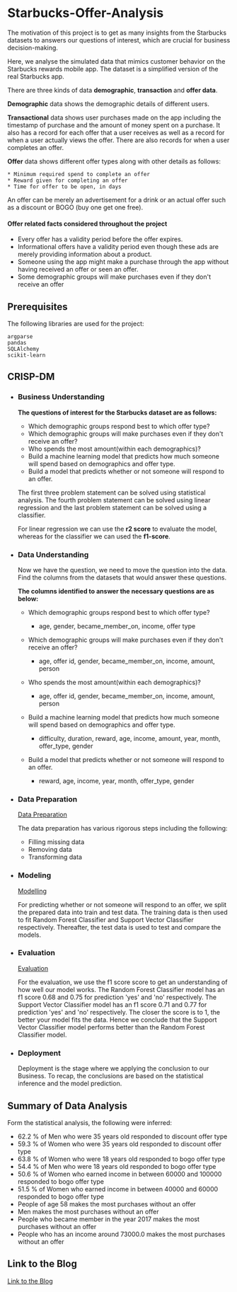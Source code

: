 # Starbucks-Offer-Analysis

The motivation of this project is to get as many insights from the Starbucks 
datasets to answers our questions of interest, which are crucial for 
business decision-making. 

Here, we analyse the simulated data that mimics customer behavior on the 
Starbucks rewards mobile app. The dataset is a simplified version 
of the real Starbucks app.

There are three kinds of data **demographic**, **transaction** and **offer data**. 

**Demographic** data shows the demographic details of different users.

**Transactional** data shows user purchases made on the app including the timestamp 
of purchase and the amount of money spent on a purchase. It also has a record 
for each offer that a user receives as well as a record for when a user actually 
views the offer. There are also records for when a user completes an offer. 

**Offer** data shows different offer types along with other details as follows:

    * Minimum required spend to complete an offer
    * Reward given for completing an offer
    * Time for offer to be open, in days

An offer can be merely an advertisement for a drink or an actual offer such 
as a discount or BOGO (buy one get one free).


#### Offer related facts considered throughout the project

* Every offer has a validity period before the offer expires.
* Informational offers have a validity period even though these ads 
are merely providing information about a product.
* Someone using the app might make a purchase through the app without 
having received an offer or seen an offer.
* Some demographic groups will make purchases even if they don't receive 
an offer
    

Prerequisites
-------------
The following libraries are used for the project:

    argparse
    pandas
    SQLAlchemy
    scikit-learn

## CRISP-DM

* ### Business Understanding

   **The questions of interest for the Starbucks dataset are as follows:**

    * Which demographic groups respond best to which offer type?
    * Which demographic groups will make purchases even if they don't receive an offer?
    * Who spends the most amount(within each demographics)?
    * Build a machine learning model that predicts how much someone will spend based on demographics and offer type.
    * Build a model that predicts whether or not someone will respond to an offer.

    The first three problem statement can be solved using statistical analysis.
    The fourth problem statement can be solved using linear regression and the last
    problem statement can be solved using a classifier.
    
    For linear regression we can use the **r2 score** to evaluate the model, 
    whereas for the classifier we can used the **f1-score**.

* ### Data Understanding

    Now we have the question, we need to move the question into the data. Find the columns from the datasets that would answer these questions.
    
    **The columns identified to answer the necessary questions are as below:**
  
    * Which demographic groups respond best to which offer type?
         -  age, gender, became_member_on, income, offer type
     
    * Which demographic groups will make purchases even if they don't receive an offer?
        -  age, offer id, gender, became_member_on, income, amount, person  
    
    * Who spends the most amount(within each demographics)?
        -  age, offer id, gender, became_member_on, income, amount, person  
     
    * Build a machine learning model that predicts how much someone will spend based on demographics and offer type.
        - difficulty, duration, reward, age, income, amount, year, month, offer_type, gender 
     
    * Build a model that predicts whether or not someone will respond to an offer.
        - reward, age, income, year, month, offer_type, gender
        
* ### Data Preparation

    [Data Preparation](https://github.com/jyothishkjames/Starbucks-Offer-Analysis/tree/master/data)
    
    The data preparation has various rigorous steps including the following:
    * Filling missing data
    * Removing data
    * Transforming data
    
* ### Modeling

    [Modelling](https://github.com/jyothishkjames/Starbucks-Offer-Analysis/tree/master/model)
    
    For predicting whether or not someone will respond to an offer, we split the prepared data into 
    train and test data. The training data is then used to fit Random Forest Classifier and 
    Support Vector Classifier respectively. Thereafter, the test data is used to test and compare the models.

* ### Evaluation

    [Evaluation](https://github.com/jyothishkjames/Starbucks-Offer-Analysis/tree/master/model)
    
    For the evaluation, we use the f1 score score to get an understanding of how well our model works. 
    The Random Forest Classifier model has an f1 score 0.68 and 0.75 for prediction 'yes' and 'no' respectively.
    The Support Vector Classifier model has an f1 score 0.71 and 0.77 for prediction 'yes' and 'no' respectively.
    The closer the score is to 1, the better your model fits the data. Hence we conclude that the Support Vector 
    Classifier model performs better than the Random Forest Classifier model.

* ### Deployment

    Deployment is the stage where we applying the conclusion to our Business.  To recap, the conclusions are based on the statistical inference and the model prediction.        
        
        
 ## Summary of Data Analysis
 
 Form the statistical analysis, the following were inferred:
 
 * 62.2 % of Men who were 35 years old responded to discount offer type
 * 59.3 % of Women who were 35 years old responded to discount offer type
 * 63.8 % of Women who were 18 years old responded to bogo offer type
 * 54.4 % of Men who were 18 years old responded to bogo offer type
 * 50.6 % of Women who earned income in between 60000 and 100000 responded to bogo offer type
 * 51.5 % of Women who earned income in between 40000 and 60000 responded to bogo offer type
 * People of age 58 makes the most purchases without an offer
 * Men makes the most purchases without an offer
 * People who became member in the year 2017 makes the most purchases without an offer
 * People who has an income around 73000.0 makes the most purchases without an offer
 
 ## Link to the Blog
  
 [Link to the Blog]()          
  
 

